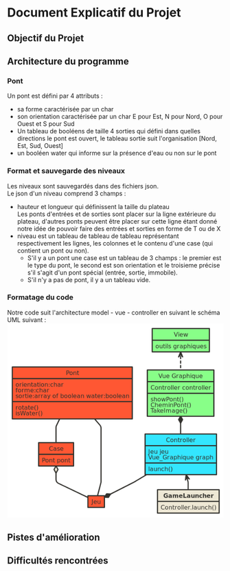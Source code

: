 # Document Explicatif du Projet

## Objectif du Projet

## Architecture du programme

### Pont ###
Un pont est défini par 4 attributs :  
  * sa forme caractérisée par un char
  * son orientation caractérisée par un char E pour Est, N pour Nord, O pour Ouest et S pour Sud  
  * Un tableau de booléens de taille 4 sorties qui défini dans quelles directions le pont est ouvert, le tableau sortie suit l'organisation [Nord, Est, Sud, Ouest]  
  * un booléen water qui informe sur la présence d'eau ou non sur le pont

### Format et sauvegarde des niveaux
Les niveaux sont sauvegardés dans des fichiers json.  
Le json d'un niveau comprend 3 champs :  
  * hauteur et longueur qui définissent la taille du plateau  
    Les ponts d'entrées et de sorties sont placer sur la ligne extérieure du plateau, d'autres ponts peuvent être placer sur cette ligne étant donné notre idée de pouvoir faire des entrées et sorties en forme de T ou de X  
  * niveau est un tableau de tableau de tableau représentant respectivement les lignes, les colonnes et le contenu d'une case (qui contient un pont ou non).  
    * S'il y a un pont une case est un tableau de 3 champs : le premier est le type du pont, le second est son orientation et le troisieme précise s'il s'agit d'un pont spécial (entrée, sortie, immobile).  
    * S'il n'y a pas de pont, il y a un tableau vide.  

### Formatage du code ###
Notre code suit l'architecture model - vue - controller en suivant le schéma UML suivant :
![img](nomnoml.png)

## Pistes d'amélioration

## Difficultés rencontrées
